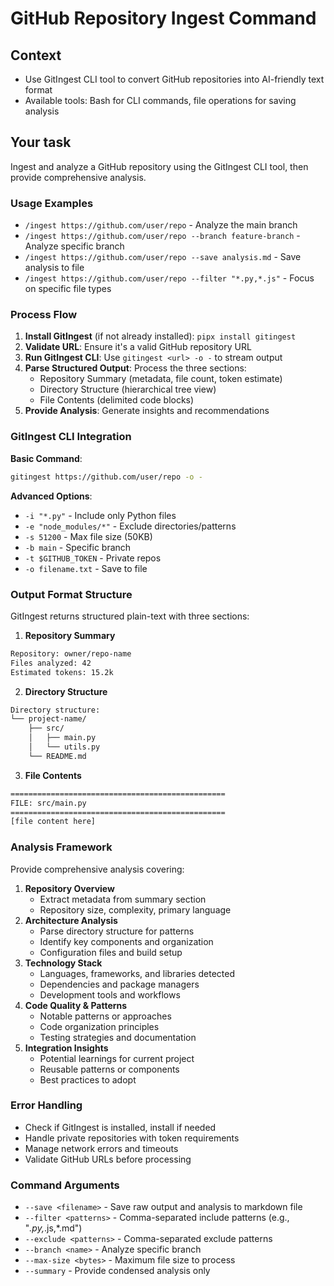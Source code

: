 # GitHub Repository Ingest Command

## Context

- Use GitIngest CLI tool to convert GitHub repositories into AI-friendly text format
- Available tools: Bash for CLI commands, file operations for saving analysis

## Your task

Ingest and analyze a GitHub repository using the GitIngest CLI tool, then provide comprehensive analysis.

### Usage Examples

- `/ingest https://github.com/user/repo` - Analyze the main branch
- `/ingest https://github.com/user/repo --branch feature-branch` - Analyze specific branch
- `/ingest https://github.com/user/repo --save analysis.md` - Save analysis to file
- `/ingest https://github.com/user/repo --filter "*.py,*.js"` - Focus on specific file types

### Process Flow

1. **Install GitIngest** (if not already installed): `pipx install gitingest`
2. **Validate URL**: Ensure it's a valid GitHub repository URL
3. **Run GitIngest CLI**: Use `gitingest <url> -o -` to stream output
4. **Parse Structured Output**: Process the three sections:
   - Repository Summary (metadata, file count, token estimate)
   - Directory Structure (hierarchical tree view)
   - File Contents (delimited code blocks)
5. **Provide Analysis**: Generate insights and recommendations

### GitIngest CLI Integration

**Basic Command**:

```sh
gitingest https://github.com/user/repo -o -
```

**Advanced Options**:

- `-i "*.py"` - Include only Python files
- `-e "node_modules/*"` - Exclude directories/patterns
- `-s 51200` - Max file size (50KB)
- `-b main` - Specific branch
- `-t $GITHUB_TOKEN` - Private repos
- `-o filename.txt` - Save to file

### Output Format Structure

GitIngest returns structured plain-text with three sections:

1. **Repository Summary**

```sh
Repository: owner/repo-name
Files analyzed: 42
Estimated tokens: 15.2k
```

2. **Directory Structure**

```sh
Directory structure:
└── project-name/
    ├── src/
    │   ├── main.py
    │   └── utils.py
    └── README.md
```

3. **File Contents**

```sh
================================================
FILE: src/main.py
================================================
[file content here]
```

### Analysis Framework

Provide comprehensive analysis covering:

1. **Repository Overview**
   - Extract metadata from summary section
   - Repository size, complexity, primary language
2. **Architecture Analysis**
   - Parse directory structure for patterns
   - Identify key components and organization
   - Configuration files and build setup
3. **Technology Stack**
   - Languages, frameworks, and libraries detected
   - Dependencies and package managers
   - Development tools and workflows
4. **Code Quality & Patterns**
   - Notable patterns or approaches
   - Code organization principles
   - Testing strategies and documentation
5. **Integration Insights**
   - Potential learnings for current project
   - Reusable patterns or components
   - Best practices to adopt

### Error Handling

- Check if GitIngest is installed, install if needed
- Handle private repositories with token requirements
- Manage network errors and timeouts
- Validate GitHub URLs before processing

### Command Arguments

- `--save <filename>` - Save raw output and analysis to markdown file
- `--filter <patterns>` - Comma-separated include patterns (e.g., "_.py,_.js,\*.md")
- `--exclude <patterns>` - Comma-separated exclude patterns
- `--branch <name>` - Analyze specific branch
- `--max-size <bytes>` - Maximum file size to process
- `--summary` - Provide condensed analysis only
